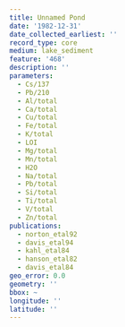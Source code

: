 ```yaml
---
title: Unnamed Pond
date: '1982-12-31'
date_collected_earliest: ''
record_type: core
medium: lake_sediment
feature: '468'
description: ''
parameters:
  - Cs/137
  - Pb/210
  - Al/total
  - Ca/total
  - Cu/total
  - Fe/total
  - K/total
  - LOI
  - Mg/total
  - Mn/total
  - H2O
  - Na/total
  - Pb/total
  - Si/total
  - Ti/total
  - V/total
  - Zn/total
publications:
  - norton_etal92
  - davis_etal94
  - kahl_etal84
  - hanson_etal82
  - davis_etal84
geo_error: 0.0
geometry: ''
bbox: ~
longitude: ''
latitude: ''
---
```


